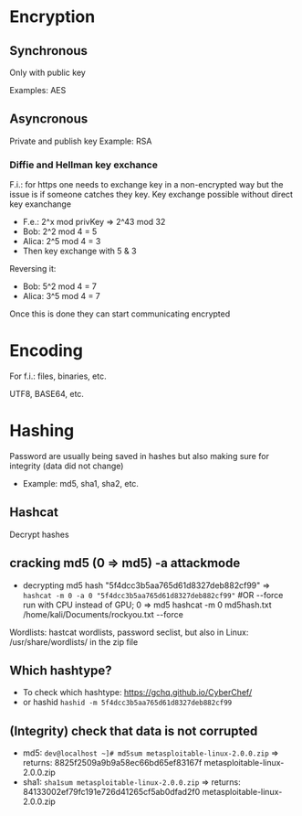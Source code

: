 
# Encryption

## Synchronous
Only with public key 

Examples: AES 

## Asyncronous
Private and publish key
Example: RSA

### Diffie and Hellman key exchance
F.i.: for https one needs to exchange key in a non-encrypted way but the issue is if someone catches they key.
Key exchange possible without direct key exanchange 
* F.e.: 2^x mod privKey => 2^43 mod 32 
* Bob: 2^2 mod 4 = 5
* Alica: 2^5 mod 4 = 3
* Then key exchange with 5 & 3

Reversing it: 
* Bob: 5^2 mod 4 = 7
* Alica: 3^5 mod 4 = 7

Once this is done they can start communicating encrypted

# Encoding
For f.i.: files, binaries, etc.

UTF8, BASE64, etc.

# Hashing
Password are usually being saved in hashes but also making sure for integrity (data did not change)
* Example: md5, sha1, sha2, etc.

## Hashcat
Decrypt hashes

## cracking md5 (0 => md5) -a attackmode
* decrypting md5 hash "5f4dcc3b5aa765d61d8327deb882cf99" => `hashcat -m 0 -a 0 "5f4dcc3b5aa765d61d8327deb882cf99"`
#OR --force run with CPU instead of GPU; 0 => md5
hashcat -m 0 md5hash.txt /home/kali/Documents/rockyou.txt --force

Wordlists: hastcat wordlists, password seclist, but also in Linux: /usr/share/wordlists/ in the zip file

## Which hashtype?
* To check which hashtype: https://gchq.github.io/CyberChef/
* or hashid `hashid -m 5f4dcc3b5aa765d61d8327deb882cf99`

## (Integrity) check that data is not corrupted

* md5: `dev@localhost ~]# md5sum metasploitable-linux-2.0.0.zip` => returns: 8825f2509a9b9a58ec66bd65ef83167f  metasploitable-linux-2.0.0.zip
* sha1: `sha1sum metasploitable-linux-2.0.0.zip` => returns: 84133002ef79fc191e726d41265cf5ab0dfad2f0  metasploitable-linux-2.0.0.zip
